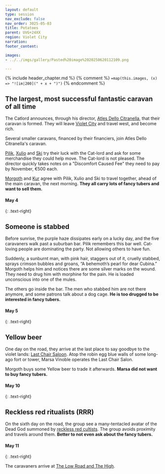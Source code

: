 ```yaml
---
layout: default
type: session
nav_exclude: false
nav_order: 3025-05-03
title: Potatoes
parent: UVG+24XX
region: Violet City
narration: 
footer_content: 

images:
- ../../imgs/gallery/Pasted%20image%2020250620112109.png

---
```


{% include header_chapter.md %}
{% comment %}
`=map(this.images, (x) => "![im|200](" + x + ")")`
{% endcomment %}

## The largest, most successful fantastic caravan of all time

The Catlord announces, through his director, [Atles Dello Citranella](../../directory/Atles/Atles.md), that their caravan is formed.
They will leave [Violet City](../../directory/VioletCity/index.md) and travel west, and become rich.

Several smaller caravans, financed by their financiers, join Atles Dello Citranella's caravan.

[Pilik](../../directory/Atles/Pilik.md), [Xulio](../../directory/Atles/Xulio.md) and [Ski](../../directory/Atles/Ski.md) try their luck with the Cat-lord and ask for some merchandise they could help move.
The Cat-lord is not pleased.
The director quickly takes notes on a "Discomfort Caused Fee" they need to pay by November, €500 each.

[Morgoth](../../directory/Atles/Morgoth.md) and [Kur](../../directory/Atles/Kur.md) agree with Pilik, Xulio and Ski to travel together, ahead of the main caravan, the next morning.
**They all carry lots of fancy tubers and want to sell them.**

#### May 4
{: .text-right}

## Someone is stabbed

Before sunrise, the purple haze dissipates early on a lucky day, and the five caravaners walk past a suburban bar.
Pilik remembers this bar well.
Cat-loving people are dominating the party.
Not allowing others to have fun.

Suddenly, a sunburnt man, with pink hair, staggers out of it, cruelly stabbed, sprays crimson bubbles and groans, “A behemoth’s pearl for dear Cubina.”
Morgoth helps him and notices there are some silver marks on the wound.
They need to drug him with morphine for the pain.
He is loaded unconscious into one of the mules.

The others go inside the bar.
The men who stabbed him are not there anymore, and some patrons talk about a dog cage.
**He is too drugged to be interested in fancy tubers.**

#### May 5
{: .text-right}

## Yellow beer

One day on the road, they arrive at the last place to say goodbye to the violet lands:  [Last Chair Saloon](../../directory/VioletCity/LastChairSaloon.md).
Atop the robin egg blue walls of some long-ago fort or tower, Marsa Vinoble operates the Last Chair Salon.

Morgoth buys some Yellow beer to trade it afterwards.
**Marsa did not want to buy fancy tubers.**

#### May 10
{: .text-right}

## Reckless red ritualists (RRR)

On the sixth day on the road, the group see a many-tentacled avatar of the Dead God summoned by [reckless red cultists](../../directory/LowRoadHigh/RRR.md).
The group avoids proximity and travels around them.
**Better to not even ask about the fancy tubers.**

#### May 11
{: .text-right}

The caravaners arrive at [The Low Road and The High](../../directory/LowRoadHigh/index.md).
